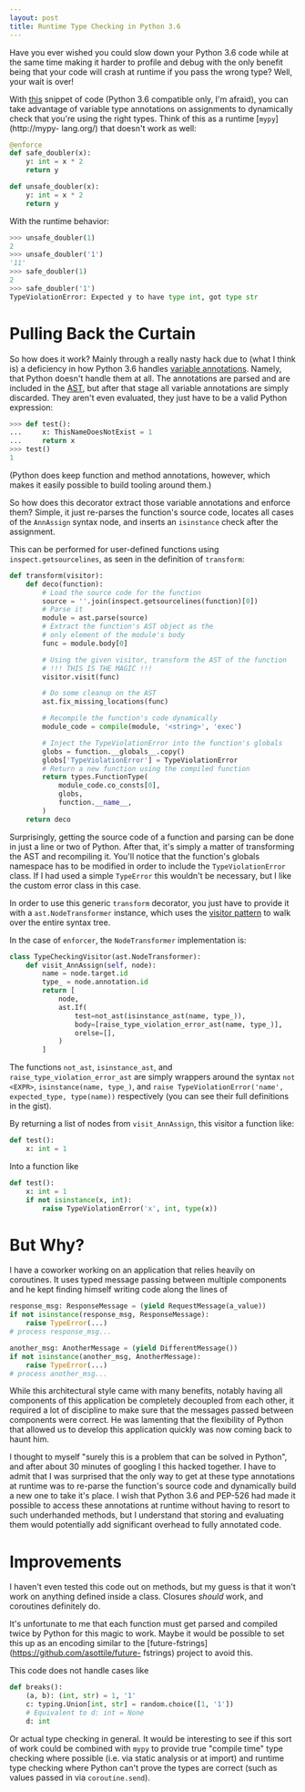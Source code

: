 ```yaml
---
layout: post
title: Runtime Type Checking in Python 3.6
---
```


Have you ever wished you could slow down your Python 3.6 code while at the same
time making it harder to profile and debug with the only benefit being that your
code will crash at runtime if you pass the wrong type?  Well, your wait is over!

With [this](https://gist.github.com/bheklilr/372dc851ba085c4f943f116e41888fcf)
snippet of code (Python 3.6 compatible only, I'm afraid), you can take advantage
of variable type annotations on assignments to dynamically check that you're
using the right types.  Think of this as a runtime [`mypy`](http://mypy-
lang.org/) that doesn't work as well:

```python
@enforce
def safe_doubler(x):
    y: int = x * 2
    return y

def unsafe_doubler(x):
    y: int = x * 2
    return y
```

With the runtime behavior:

```python
>>> unsafe_doubler(1)
2
>>> unsafe_doubler('1')
'11'
>>> safe_doubler(1)
2
>>> safe_doubler('1')
TypeViolationError: Expected y to have type int, got type str
```

# Pulling Back the Curtain

So how does it work?  Mainly through a really nasty hack due to (what I think
is) a deficiency in how Python 3.6 handles [variable
annotations](https://www.python.org/dev/peps/pep-0526/).  Namely, that Python
doesn't handle them at all.  The annotations are parsed and are included in the
[AST](https://en.wikipedia.org/wiki/Abstract_syntax_tree), but after that stage
all variable annotations are simply discarded. They aren't even evaluated, they
just have to be a valid Python expression:

```python
>>> def test():
...     x: ThisNameDoesNotExist = 1
...     return x
>>> test()
1
```

(Python does keep function and method annotations, however, which makes it
easily possible to build tooling around them.)

So how does this decorator extract those variable annotations and enforce them?
Simple, it just re-parses the function's source code, locates all cases of the
`AnnAssign` syntax node, and inserts an `isinstance` check after the assignment.

This can be performed for user-defined functions using `inspect.getsourcelines`,
as seen in the definition of `transform`:

```python
def transform(visitor):
    def deco(function):
        # Load the source code for the function
        source = ''.join(inspect.getsourcelines(function)[0])
        # Parse it
        module = ast.parse(source)
        # Extract the function's AST object as the
        # only element of the module's body
        func = module.body[0]

        # Using the given visitor, transform the AST of the function
        # !!! THIS IS THE MAGIC !!!
        visitor.visit(func)

        # Do some cleanup on the AST
        ast.fix_missing_locations(func)

        # Recompile the function's code dynamically
        module_code = compile(module, '<string>', 'exec')

        # Inject the TypeViolationError into the function's globals
        globs = function.__globals__.copy()
        globs['TypeViolationError'] = TypeViolationError
        # Return a new function using the compiled function
        return types.FunctionType(
            module_code.co_consts[0],
            globs,
            function.__name__,
        )
    return deco
```

Surprisingly, getting the source code of a function and parsing can be done in
just a line or two of Python.  After that, it's simply a matter of transforming
the AST and recompiling it.  You'll notice that the function's globals namespace
has to be modified in order to include the `TypeViolationError` class.  If I had
used a simple `TypeError` this wouldn't be necessary, but I like the custom
error class in this case.

In order to use this generic `transform` decorator, you just have to provide it
with a `ast.NodeTransformer` instance, which uses the [visitor
pattern](https://en.wikipedia.org/wiki/Visitor_pattern) to walk over the entire
syntax tree.

In the case of `enforcer`, the `NodeTransformer` implementation is:

```python
class TypeCheckingVisitor(ast.NodeTransformer):
    def visit_AnnAssign(self, node):
        name = node.target.id
        type_ = node.annotation.id
        return [
            node,
            ast.If(
                test=not_ast(isinstance_ast(name, type_)),
                body=[raise_type_violation_error_ast(name, type_)],
                orelse=[],
            )
        ]
```

The functions `not_ast`, `isinstance_ast`, and `raise_type_violation_error_ast`
are simply wrappers around the syntax `not <EXPR>`, `isinstance(name, type_)`,
and `raise TypeViolationError('name', expected_type, type(name))` respectively
(you can see their full definitions in the gist).

By returning a list of nodes from `visit_AnnAssign`, this visitor a function
like:

```python
def test():
    x: int = 1
```

Into a function like

```python
def test():
    x: int = 1
    if not isinstance(x, int):
        raise TypeViolationError('x', int, type(x))
```

# But Why?

I have a coworker working on an application that relies heavily on coroutines.
It uses typed message passing between multiple components and he kept finding
himself writing code along the lines of

```python
response_msg: ResponseMessage = (yield RequestMessage(a_value))
if not isinstance(response_msg, ResponseMessage):
    raise TypeError(...)
# process response_msg...

another_msg: AnotherMessage = (yield DifferentMessage())
if not isinstance(another_msg, AnotherMessage):
    raise TypeError(...)
# process another_msg...
```

While this architectural style came with many benefits, notably having all
components of this application be completely decoupled from each other, it
required a lot of discipline to make sure that the messages passed between
components were correct.  He was lamenting that the flexibility of Python that
allowed us to develop this application quickly was now coming back to haunt him.

I thought to myself "surely this is a problem that can be solved in Python", and
after about 30 minutes of googling I this hacked together.  I have to admit that
I was surprised that the only way to get at these type annotations at runtime
was to re-parse the function's source code and dynamically build a new one to
take it's place.  I wish that Python 3.6 and PEP-526 had made it possible to
access these annotations at runtime without having to resort to such underhanded
methods, but I understand that storing and evaluating them would potentially add
significant overhead to fully annotated code.

# Improvements

I haven't even tested this code out on methods, but my guess is that it won't
work on anything defined inside a class.  Closures _should_ work, and coroutines
definitely do.

It's unfortunate to me that each function must get parsed and compiled twice by
Python for this magic to work.  Maybe it would be possible to set this up as an
encoding similar to the [future-fstrings](https://github.com/asottile/future-
fstrings) project to avoid this.

This code does not handle cases like

```python
def breaks():
    (a, b): (int, str) = 1, '1'
    c: typing.Union[int, str] = random.choice([1, '1'])
    # Equivalent to d: int = None
    d: int
```

Or actual type checking in general.  It would be interesting to see if this sort
of work could be combined with `mypy` to provide true "compile time" type
checking where possible (i.e. via static analysis or at import) and runtime type
checking where Python can't prove the types are correct (such as values passed
in via `coroutine.send`).
